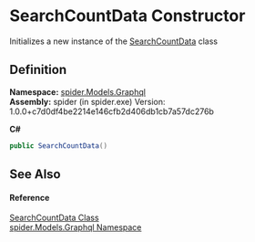 # SearchCountData Constructor


Initializes a new instance of the <a href="92f54735-da70-d60f-2b91-b2030292c066">SearchCountData</a> class



## Definition
**Namespace:** <a href="a7324a28-4f46-beaa-9269-26a8fa385391">spider.Models.Graphql</a>  
**Assembly:** spider (in spider.exe) Version: 1.0.0+c7d0df4be2214e146cfb2d406db1cb7a57dc276b

**C#**
``` C#
public SearchCountData()
```



## See Also


#### Reference
<a href="92f54735-da70-d60f-2b91-b2030292c066">SearchCountData Class</a>  
<a href="a7324a28-4f46-beaa-9269-26a8fa385391">spider.Models.Graphql Namespace</a>  
